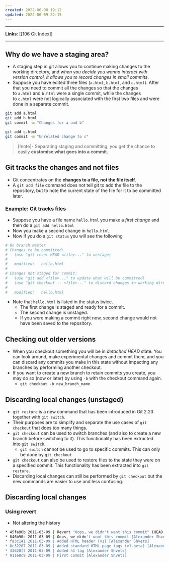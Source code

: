 ```yaml
---
created: 2022-06-08 19:12
updated: 2022-06-09 22:15
---
```

---
**Links**: [[106 Git Index]]

---
## Why do we have a staging area?
-  A staging step in git allows you to continue making changes to the working directory, and *when you decide you wanna interact with version control, it allows you to record changes in small commits*.
- Suppose you have edited three files (`a.html`, `b.html`, and `c.html`). After that you need to commit all the changes so that the changes to `a.html` and `b.html` were a single commit, while the changes to `c.html` were not logically associated with the first two files and were done in a separate commit.

```bash
git add a.html
git add b.html
git commit -m "Changes for a and b"
```
```bash
git add c.html
git commit -m "Unrelated change to c"
```

> [!note]- Separating staging and committing, you get the chance to easily **customise what goes into a commit**.

## Git tracks the changes and not files
- Git concentrates on the **changes to a file, not the file itself**.
- A `git add file` command does not tell git to add the file to the repository, but to note the current state of the file for it to be committed later.

### Example: Git tracks files
- Suppose you have a file name `hello.html` you make a *first change* and then do a `git add hello.html`
- Now you make a second change in `hello.html`. 
- Now if you do a `git status` you will see the following
```bash
# On branch master
# Changes to be committed:
#   (use "git reset HEAD <file>..." to unstage)
#
#   modified:   hello.html
#
# Changes not staged for commit:
#   (use "git add <file>..." to update what will be committed)
#   (use "git checkout -- <file>..." to discard changes in working directory)
#
#   modified:   hello.html
```
- Note that `hello.html` is listed in the status twice. 
	- The first change is staged and ready for a commit. 
	- The second change is unstaged. 
	- If you were making a commit right now, second change would not have been saved to the repository.

## Checking out older versions
- When you checkout something you will be in *detached HEAD* state. You can look around, make experimental changes and commit them, and you can discard any commits you make in this state without impacting any branches by performing another checkout.
- If you want to create a new branch to retain commits you create, you may do so (now or later) by using `-b` with the checkout command again.
	- `git checkout -b new_branch_name`

## Discarding local changes (unstaged)
- `git restore` is a new command that has been introduced in Git 2.23 together with `git switch`. 
- Their purposes are to simplify and separate the use cases of `git checkout` that does too many things.
- `git checkout` can be used to switch branches (and also to create a new branch before switching to it). This functionality has been extracted into `git switch`.
	- `git switch` cannot be used to go to specific commits. This can only be done by `git checkout`
- `git checkout` can also be used to restore files to the state they were on a specified commit. This functionality has been extracted into `git restore`.
- Discarding local changes can still be performed by `git checkout` but the new commands are easier to use and less confusing.

## Discarding local changes
### Using revert 
- Not altering the history
```bash
* 45fa96b 2011-03-09 | Revert "Oops, we didn't want this commit" (HEAD, master) [Alexander Shvets]
* 846b90c 2011-03-09 | Oops, we didn't want this commit [Alexander Shvets]
* fa3c141 2011-03-09 | Added HTML header (v1) [Alexander Shvets]
* 8c32287 2011-03-09 | Added standard HTML page tags (v1-beta) [Alexander Shvets]
* 43628f7 2011-03-09 | Added h1 tag [Alexander Shvets]
* 911e8c9 2011-03-09 | First Commit [Alexander Shvets]
```
